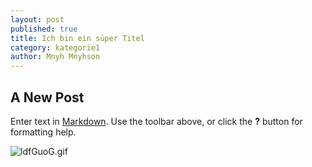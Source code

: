 ```yaml
---
layout: post
published: true
title: Ich bin ein süper Titel
category: kategorie1
author: Mnyh Mnyhson
---
```




## A New Post

Enter text in [Markdown](http://daringfireball.net/projects/markdown/). Use the toolbar above, or click the **?** button for formatting help.

![ldfGuoG.gif]({{site.baseurl}}/assets/blog/ldfGuoG.gif)


